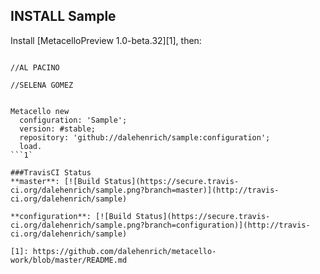 ## INSTALL Sample

Install [MetacelloPreview 1.0-beta.32][1], then:

```Smalltalk

//AL PACINO

//SELENA GOMEZ


Metacello new
  configuration: 'Sample';
  version: #stable;
  repository: 'github://dalehenrich/sample:configuration';
  load.
```1`

###TravisCI Status
**master**: [![Build Status](https://secure.travis-ci.org/dalehenrich/sample.png?branch=master)](http://travis-ci.org/dalehenrich/sample)

**configuration**: [![Build Status](https://secure.travis-ci.org/dalehenrich/sample.png?branch=configuration)](http://travis-ci.org/dalehenrich/sample)

[1]: https://github.com/dalehenrich/metacello-work/blob/master/README.md
